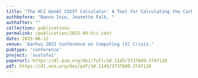 ```yaml
---
title: "The HCI GenAI CO2ST Calculator: A Tool for Calculating the Carbon Footprint of Generative AI Use in Human-Computer Interaction Research"
authbefore: "Nanna Inie, Jeanette Falk, " 
authafter: ""
collection: publications
permalink: /publication/2025-04-hci_cost
date: 2025-06-12
venue: 'Aarhus 2025 Conference on Computing [X] Crisis.'
pubtype: 'conference'
project: 'sustofai'
paperurl: https://dl.acm.org/doi/full/10.1145/3737609.3747110
pdf: https://dl.acm.org/doi/pdf/10.1145/3737609.3747110
---
```


